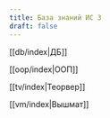 ```yaml
---
title: База знаний ИС 3
draft: false
---
```


[[db/index|ДБ]]

[[oop/index|ООП]]

[[tv/index|Теорвер]]

[[vm/index|Вышмат]]
